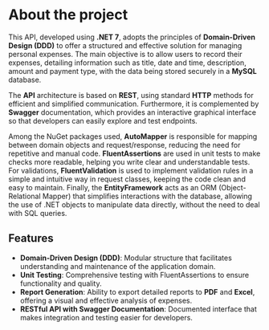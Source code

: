 # About the project

This API, developed using **.NET 7**, adopts the principles of **Domain-Driven Design (DDD)** to offer a structured and effective solution for managing personal expenses. The main objective is to allow users to record their expenses, detailing information such as title, date and time, description, amount and payment type, with the data being stored securely in a **MySQL** database.

The **API** architecture is based on **REST**, using standard **HTTP** methods for efficient and simplified communication. Furthermore, it is complemented by **Swagger** documentation, which provides an interactive graphical interface so that developers can easily explore and test endpoints.

Among the NuGet packages used, **AutoMapper** is responsible for mapping between domain objects and request/response, reducing the need for repetitive and manual code. **FluentAssertions** are used in unit tests to make checks more readable, helping you write clear and understandable tests. For validations, **FluentValidation** is used to implement validation rules in a simple and intuitive way in request classes, keeping the code clean and easy to maintain. Finally, the **EntityFramework** acts as an ORM (Object-Relational Mapper) that simplifies interactions with the database, allowing the use of .NET objects to manipulate data directly, without the need to deal with SQL queries.

## Features

- **Domain-Driven Design (DDD)**: Modular structure that facilitates understanding and maintenance of the application domain.
- **Unit Testing**: Comprehensive testing with FluentAssertions to ensure functionality and quality.
- **Report Generation**: Ability to export detailed reports to **PDF** and **Excel**, offering a visual and effective analysis of expenses.
- **RESTful API with Swagger Documentation**: Documented interface that makes integration and testing easier for developers.

